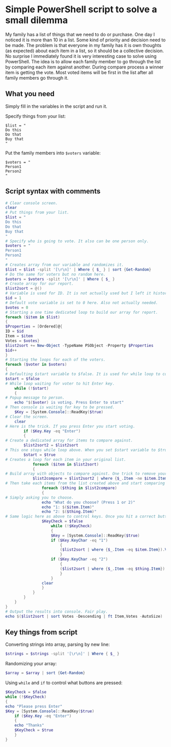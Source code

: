 # Simple PowerShell script to solve a small dilemma

My family has a list of things that we need to do or purchase. One day I noticed it is more than 10 in a list. Some kind of priority and decision need to be made. The problem is that everyone in my family has it is own thoughts (as expected) about each item in a list, so it should be a collective decision. No surprise I immediately found it is very interesting case to solve using PowerShell. The idea is to allow each family member to go through the list by comparing each item against another. During compare process a winner item is getting the vote. Most voted items will be first in the list after all family members go through it.

## What you need

Simply fill in the variables in the script and run it.

Specify things from your list:

```text
$list = "
Do this
Do that
Buy that
"
```

Put the family members into `$voters` variable:

```text
$voters = "
Person1
Person2
"
```

## Script syntax with comments

```powershell
# Clear console screen.
clear
# Put things from your list.
$list = "
Do this
Do that
Buy that
"
# Specify who is going to vote. It also can be one person only.
$voters = "
Person1
Person2
"
# Creates array from our variable and randomizes it.
$list = $list -split '[\r\n]' | Where { $_ } | sort {Get-Random}
# Do the same for voters but no random here.
$voters = $voters -split '[\r\n]' | Where { $_ }
# Create array for our report.
$list2sort = @()
# Variable is used for ID. It is not actually used but I left it historically. ID paid me for its place here :)
$id = 1
# Default vote variable is set to 0 here. Also not actually needed.
$votes = 0
# Starting a one time dedicated loop to build our array for report.
foreach ($item in $list)
{
$Properties = [Ordered]@{
ID = $id
Item = $item
Votes = $votes}
$list2sort += New-Object -TypeName PSObject -Property $Properties
$id++
}
# Starting the loops for each of the voters.
foreach ($voter in $voters)
{
# Defaulting $start variable to $false. It is used for while loop to control key press.
$start = $false
# While loop waiting for voter to hit Enter key.
    while (!$start)  
    {
# Popup message to person.
    echo "$($voter) is voting. Press Enter to start"
# Then console is waiting for key to be pressed.
    $Key = [System.Console]::ReadKey($true)
# Clear the screen.
    clear
# Here is the trick. If you press Enter you start voting.
        if ($Key.Key -eq "Enter")
        {
# Create a dedicated array for items to compare against.
        $list2sort2 = $list2sort
# This one stops while loop above. When you set $start variable to $true, while statement "while (!$start)" is no correct any more and script can continue.
        $start = $true
# Creates a loop for each item in your original list.
            foreach ($item in $list2sort)
            {
# Build array with objects to compare against. One trick to remove yourself from the list. Randomize at the end.
            $list2compare = $list2sort2 | where {$_.Item -ne $item.Item} | sort {Get-Random}
# Then take each items from the list created above and start comparing objects.
                foreach ($thing in $list2compare)
                {
# Simply asking you to choose.
                echo "What do you choose? (Press 1 or 2)"
                echo "1: $($item.Item)"
                echo "2: $($thing.Item)"
# Same logic here as above to control keys. Once you hit a correct button, script continues.
                $KeyCheck = $false
                    while (!$KeyCheck)
                    {
                    $Key = [System.Console]::ReadKey($true)
                    if ($Key.KeyChar -eq "1")
                        {
                        ($list2sort | where {$_.Item -eq $item.Item}).Votes += 1; $list2sort2 = $list2sort2 | where {$_.Item -ne $item.Item}; $KeyCheck = $true
                        }
                    if ($Key.KeyChar -eq "2")
                        {
                        ($list2sort | where {$_.Item -eq $thing.Item}).Votes += 1; $list2sort2 = $list2sort2 | where {$_.Item -ne $item.Item}; $KeyCheck = $true
                        }
                    }
                clear
                }
            }
        }
    }
}
# Output the results into console. Fair play.
echo $($list2sort | sort Votes -Descending | ft Item,Votes -AutoSize)
```

## Key things from script

Converting strings into array, parsing by new line:

```powershell
$strings = $strings -split '[\r\n]' | Where { $_ }
```

Randomizing your array:

```powershell
$array = $array | sort {Get-Random}
```

Using `while` and `if` to control what buttons are pressed:

```powershell
$KeyCheck = $false
while (!$KeyCheck)
{
echo "Please press Enter"
$Key = [System.Console]::ReadKey($true)
    if ($Key.Key -eq "Enter")
    {
    echo "Thanks"
    $KeyCheck = $true
    }
}
```